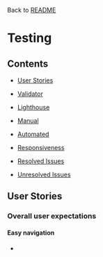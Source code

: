 Back to [README](README.md)

# **Testing**

## **Contents**

 - [User Stories](#user-stories)

 - [Validator](#validator)

 - [Lighthouse](#lighthouse)

 - [Manual](#manual)

 - [Automated](#automated)

 - [Responsiveness](#responsiveness)

 - [Resolved Issues](#resolved-issues)

 - [Unresolved Issues](#unresolved-issues)

 ## **User Stories**

### **Overall user expectations**

#### **Easy navigation**

- 
